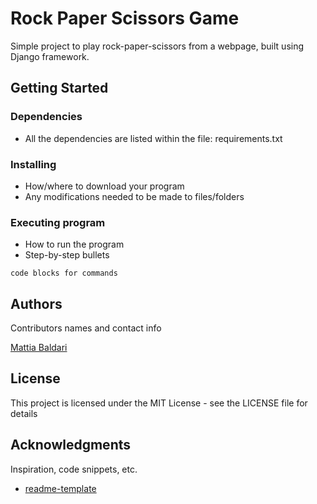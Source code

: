 # Rock Paper Scissors Game

Simple project to play rock-paper-scissors from a webpage, built using Django framework.

## Getting Started

### Dependencies

* All the dependencies are listed within the file: requirements.txt

### Installing

* How/where to download your program
* Any modifications needed to be made to files/folders

### Executing program

* How to run the program
* Step-by-step bullets
```
code blocks for commands
```

## Authors

Contributors names and contact info

[Mattia Baldari](https://github.com/Meru3m)

## License

This project is licensed under the MIT License - see the LICENSE file for details

## Acknowledgments

Inspiration, code snippets, etc.
* [readme-template](https://gist.github.com/DomPizzie/7a5ff55ffa9081f2de27c315f5018afc)